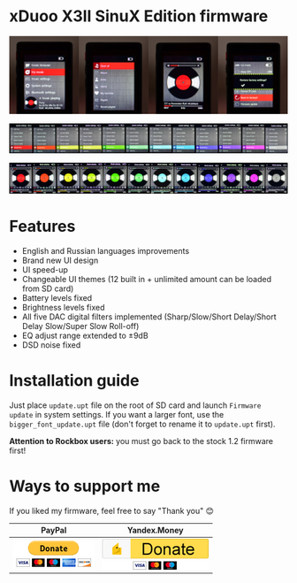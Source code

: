# xDuoo X3II SinuX Edition firmware

![Preview](img/img1.png)

![Preview](img/img2.png)

![Preview](img/img3.png)

# Features

* English and Russian languages improvements
* Brand new UI design
* UI speed-up
* Changeable UI themes (12 built in + unlimited amount can be loaded from SD card)
* Battery levels fixed
* Brightness levels fixed
* All five DAC digital filters implemented (Sharp/Slow/Short Delay/Short Delay Slow/Super Slow Roll-off)
* EQ adjust range extended to ±9dB
* DSD noise fixed

# Installation guide

Just place `update.upt` file on the root of SD card and launch `Firmware update` in system settings.
If you want a larger font, use the `bigger_font_update.upt` file (don't forget to rename it to `update.upt` first).

**Attention to Rockbox users:** you must go back to the stock 1.2 firmware first!

# Ways to support me

If you liked my firmware, feel free to say "Thank you" :blush:

|PayPal|Yandex.Money|
|:-----------------------:|:-----------------------:|
|[![paypal](img/paypal.png)](https://www.paypal.me/sinuxvr)|[![Yandex.Money](img/yamoney.png)](https://money.yandex.ru/to/410014808100617)|